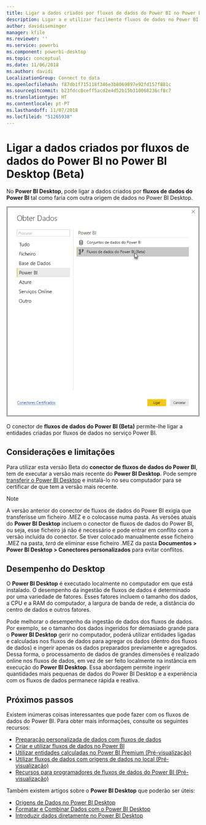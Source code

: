 ```yaml
---
title: Ligar a dados criados por fluxos de dados do Power BI no Power BI Desktop (Beta)
description: Ligar a e utilizar facilmente fluxos de dados no Power BI Desktop
author: davidiseminger
manager: kfile
ms.reviewer: ''
ms.service: powerbi
ms.component: powerbi-desktop
ms.topic: conceptual
ms.date: 11/06/2018
ms.author: davidi
LocalizationGroup: Connect to data
ms.openlocfilehash: f87db1f715118f346e3b8069897e92fd157f881c
ms.sourcegitcommit: b23fdcc0ceff5acd2e4d52b15b310068236cf8c7
ms.translationtype: HT
ms.contentlocale: pt-PT
ms.lasthandoff: 11/07/2018
ms.locfileid: "51265938"
---
```

# <a name="connect-to-data-created-by-power-bi-dataflows-in-power-bi-desktop-beta"></a>Ligar a dados criados por fluxos de dados do Power BI no Power BI Desktop (Beta)
No **Power BI Desktop**, pode ligar a dados criados por **fluxos de dados do Power BI** tal como faria com outra origem de dados no Power BI Desktop.

![Ligar a fluxos de dados](media/desktop-connect-dataflows/connect-dataflows_01.png)

O conector de **fluxos de dados do Power BI (Beta)** permite-lhe ligar a entidades criadas por fluxos de dados no serviço Power BI. 

## <a name="considerations-and-limitations"></a>Considerações e limitações

Para utilizar esta versão Beta do **conector de fluxos de dados do Power BI**, tem de executar a versão mais recente do **Power BI Desktop**. Pode sempre [transferir o Power BI Desktop](desktop-get-the-desktop.md) e instalá-lo no seu computador para se certificar de que tem a versão mais recente.  

> [!NOTE]
> A versão anterior do conector de fluxos de dados do Power BI exigia que transferisse um ficheiro .MEZ e o colocasse numa pasta. As versões atuais do **Power BI Desktop** incluem o conector de fluxos de dados do Power BI, ou seja, esse ficheiro já não é necessário e pode entrar em conflito com a versão incluída do conector. Se tiver colocado manualmente esse ficheiro .MEZ na pasta, *terá* de eliminar esse ficheiro .MEZ da pasta **Documentos > Power BI Desktop > Conectores personalizados** para evitar conflitos. 

## <a name="desktop-performance"></a>Desempenho do Desktop
O **Power BI Desktop** é executado localmente no computador em que está instalado. O desempenho da ingestão de fluxos de dados é determinado por uma variedade de fatores. Esses fatores incluem o tamanho dos dados, a CPU e a RAM do computador, a largura de banda de rede, a distância do centro de dados e outros fatores.

Pode melhorar o desempenho da ingestão de dados dos fluxos de dados. Por exemplo, se o tamanho dos dados ingeridos for demasiado grande para o **Power BI Desktop** gerir no computador, poderá utilizar entidades ligadas e calculadas nos fluxos de dados para agregar os dados (dentro dos fluxos de dados) e ingerir apenas os dados preparados previamente e agregados. Dessa forma, o processamento de dados de grandes dimensões é realizado online nos fluxos de dados, em vez de ser feito localmente na instância em execução do **Power BI Desktop**. Essa abordagem permite ingerir quantidades mais pequenas de dados do Power BI Desktop e a experiência com os fluxos de dados permanece rápida e reativa.


## <a name="next-steps"></a>Próximos passos
Existem inúmeras coisas interessantes que pode fazer com os fluxos de dados do Power BI. Para obter mais informações, consulte os seguintes recursos:

* [Preparação personalizada de dados com fluxos de dados](service-dataflows-overview.md)
* [Criar e utilizar fluxos de dados no Power BI](service-dataflows-create-use.md)
* [Utilizar entidades calculadas no Power BI Premium (Pré-visualização)](service-dataflows-computed-entities-premium.md)
* [Utilizar fluxos de dados com origens de dados no local (Pré-visualização)](service-dataflows-on-premises-gateways.md)
* [Recursos para programadores de fluxos de dados do Power BI (Pré-visualização)](service-dataflows-developer-resources.md)

Também existem artigos sobre o **Power BI Desktop** que poderão ser úteis:

* [Origens de Dados no Power BI Desktop](desktop-data-sources.md)
* [Formatar e Combinar Dados com o Power BI Desktop](desktop-shape-and-combine-data.md)
* [Introduzir dados diretamente no Power BI Desktop](desktop-enter-data-directly-into-desktop.md)   

